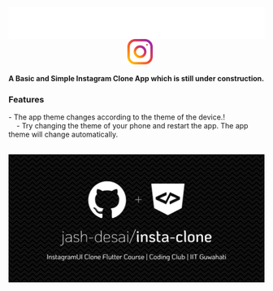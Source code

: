 <h1 align="center"> 
  <img align="center" src="https://github.com/jash-desai/insta-clone/blob/main/AppName.svg"/>&nbsp;
  <img align="center" alt="Instagram" width="50px" src="https://raw.githubusercontent.com/jash-desai/jash-desai/main/assets/instagram.svg" />
</h1>

**A Basic and Simple Instagram Clone App which is still under construction.**
<p>
<h3 align="left">Features</h3>
 - The app theme changes according to the theme of the device.! </br>
 &nbsp; &nbsp; - Try changing the theme of your phone and restart the app. The app theme will change automatically.
</p>
</br>
<img align="center" src="https://github.com/jash-desai/insta-clone/blob/main/insta-clone.png"/>
